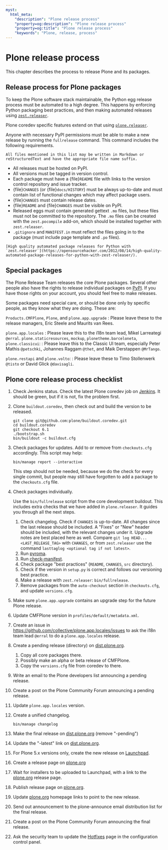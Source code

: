 ```yaml
---
myst:
  html_meta:
    "description": "Plone release process"
    "property=og:description": "Plone release process"
    "property=og:title": "Plone release process"
    "keywords": "Plone, release, process"
---
```


# Plone release process

This chapter describes the process to release Plone and its packages.

## Release process for Plone packages

To keep the Plone software stack maintainable, the Python egg release process must be automated to a high degree.
This happens by enforcing Python packaging best practices, and then making automated releases using [`zest.releaser`](https://github.com/zestsoftware/zest.releaser/).

Plone coredev specific features extend on that using [`plone.releaser`](https://github.com/plone/plone.releaser).

Anyone with necessary PyPI permissions must be able to make a new release by running the `fullrelease` command.
This command includes the following requirements.

```{note}
All files mentioned in this list may be written in Markdown or reStructuredText and have the appropriate file name suffix.
```

-   All releases must be hosted on PyPI.
-   All versions must be tagged in version control.
-   Each package must have a {file}`README` file with links to the version control repository and issue tracker.
-   {file}`CHANGES` (or {file}`docs/HISTORY`) must be always up-to-date and must contain list of functional changes which may affect package users.
-   {file}`CHANGES` must contain release dates.
-   {file}`README` and {file}`CHANGES` must be visible on PyPI.
-   Released eggs must contain generated gettext `.mo` files, but these files must not be committed to the repository.
    The `.mo` files can be created with the `zest.pocompile` add-on, which should be installed together with `zest.releaser`.
-   `.gitignore` and `MANIFEST.in` must reflect the files going in to the package (must include page template and `.po` files).

```{seealso}
[High quality automated package releases for Python with `zest.releaser`](https://opensourcehacker.com/2012/08/14/high-quality-automated-package-releases-for-python-with-zest-releaser/).
```


## Special packages

The Plone Release Team releases the core Plone packages.
Several other people also have the rights to release individual packages on [PyPI](https://pypi.org).
If you have those rights on your account, you should feel free to make releases.

Some packages need special care, or should be done only by specific people, as they know what they are doing.
These are:

`Products.CMFPlone`, `Plone`, and `plone.app.upgrade`
:   Please leave these to the release managers, Eric Steele and Maurits van Rees.

`plone.app.locales`
:   Please leave this to the i18n team lead, Mikel Larreategi `@erral`.
`plone.staticresources`, `mockup`, `plonetheme.barceloneta`, `plone.classicui`:
:   Please leave this to the Classic UI team, especially Peter Mathis `@petschki`, Johannes Raggam `@thet`, and Maik Derstappen `@MrTango`.

`plone.restapi` and `plone.volto`:
:   Please leave these to Timo Stollenwerk `@tisto` or David Glick `@davisagli`.


## Plone core release process checklist

1.  Check Jenkins status.
    Check the latest Plone coredev job on [Jenkins](https://jenkins.plone.org).
    It should be green, but if it is not, fix the problem first.

1.  Clone `buildout.coredev`, then check out and build the version to be released.

    ```shell
    git clone git@github.com:plone/buildout.coredev.git
    cd buildout.coredev
    git checkout 6.1
    ./bootstrap.sh
    bin/buildout -c buildout.cfg
    ```

1.  Check packages for updates.
    Add to or remove from `checkouts.cfg` accordingly.
    This script may help:

    ```shell
    bin/manage report --interactive
    ```

    This step should not be needed, because we do the check for every single commit, but people may still have forgotten to add a package to the `checkouts.cfg` file.

1.  Check packages individually.

    Use the `bin/fullrelease` script from the core development buildout.
    This includes extra checks that we have added in `plone.releaser`.
    It guides you through all the next steps.

    1.  Check changelog.
        Check if `CHANGES` is up-to-date.
        All changes since the last release should be included.
        A "Fixes" or "New" header should be included, with the relevant changes under it.
        Upgrade notes are best placed here as well.
        Compare `git log HEAD...<LAST_RELEASE_TAG>` with `CHANGES`, or from `zest.releaser` use the command `lasttaglog <optional tag if not latest>`.
    1.  Run [pyroma](https://pypi.org/project/pyroma/).
    1.  Run [check-manifest](https://pypi.org/project/check-manifest/).
    1.  Check package "best practices" (`README`, `CHANGES`, `src` directory).
    1.  Check if the version in `setup.py` is correct and follows our versioning best practice.
    1.  Make a release with `zest.releaser`: `bin/fullrelease`.
    1.  Remove packages from the `auto-checkout` section in `checkouts.cfg`, and update `versions.cfg`.

1.  Make sure `plone.app.upgrade` contains an upgrade step for the future Plone release.
1.  Update CMFPlone version in `profiles/default/metadata.xml`.
1.  Create an issue in https://github.com/collective/plone.app.locales/issues to ask the i18n team lead `@erral` to do a `plone.app.locales` release.
1.  Create a pending release (directory) on [dist.plone.org](https://dist.plone.org/).

    1.  Copy all core packages there.
    1.  Possibly make an alpha or beta release of CMFPlone.
    1.  Copy the `versions.cfg` file from coredev to there.

1.  Write an email to the Plone developers list announcing a pending release.
1.  Create a post on the Plone Community Forum announcing a pending release.
1.  Update `plone.app.locales` version.
1.  Create a unified changelog.

    ```shell
    bin/manage changelog
    ```

1.  Make the final release on [dist.plone.org](https://dist.plone.org/) (remove "-pending")
1.  Update the "-latest" link on [dist.plone.org](https://dist.plone.org/).
1.  For Plone 5.x versions only, create the new release on [Launchpad](https://launchpad.net/plone/).
1.  Create a release page on [plone.org](https://plone.org/download/releases)
1.  Wait for installers to be uploaded to Launchpad, with a link to the [plone.org](https://plone.org/download/releases) release page.
1.  Publish release page on [plone.org](https://plone.org/).
1.  Update [plone.org](https://plone.org/) homepage links to point to the new release.
1.  Send out announcement to the plone-announce email distribution list for the final release.
1.  Create a post on the Plone Community Forum announcing the final release.
1.  Ask the security team to update the [Hotfixes](https://plone.org/security/hotfixes/) page in the configuration control panel.
